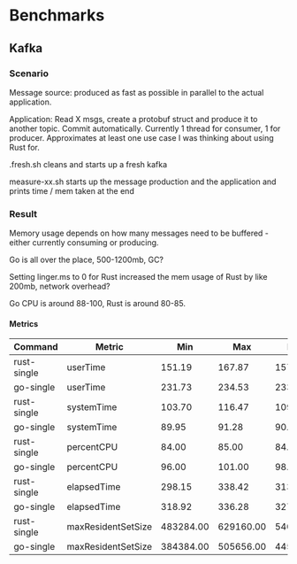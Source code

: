 # Benchmarks

## Kafka

### Scenario

Message source: produced as fast as possible in parallel to the actual application.

Application: Read X msgs, create a protobuf struct and produce it to another topic. Commit automatically.
Currently 1 thread for consumer, 1 for producer.
Approximates at least one use case I was thinking about using Rust for.

.fresh.sh cleans and starts up a fresh kafka

measure-xx.sh starts up the message production and the application and prints time / mem taken at the end

### Result

Memory usage depends on how many messages need to be buffered - either currently consuming or producing.

Go is all over the place, 500-1200mb, GC?

Setting linger.ms to 0 for Rust increased the mem usage of Rust by like 200mb, network overhead?

Go CPU is around 88-100, Rust is around 80-85.

#### Metrics

| Command | Metric | Min | Max | Mean | Median |
| --- | --- | --- | --- | --- | --- |
| rust-single | userTime | 151.19 | 167.87 | 157.01 | 151.96 |
| go-single | userTime | 231.73 | 234.53 | 233.13 | 233.13 |
| rust-single | systemTime | 103.70 | 116.47 | 109.12 | 107.20 |
| go-single | systemTime | 89.95 | 91.28 | 90.62 | 90.62 |
| rust-single | percentCPU | 84.00 | 85.00 | 84.67 | 85.00 |
| go-single | percentCPU | 96.00 | 101.00 | 98.50 | 98.50 |
| rust-single | elapsedTime | 298.15 | 338.42 | 313.07 | 302.65 |
| go-single | elapsedTime | 318.92 | 336.28 | 327.60 | 327.60 |
| rust-single | maxResidentSetSize | 483284.00 | 629160.00 | 540738.67 | 509772.00 |
| go-single | maxResidentSetSize | 384384.00 | 505656.00 | 445020.00 | 445020.00 |
